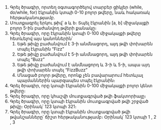1) Գրել ծրագիր, որտեղ օգտագործելով տարբեր ցիկլեր (while, do/while, for) էկրանին կտպի 0-10 բոլոր թվերը, նաև հակառակ հերթականությամբ․
2) Մուտքագրել երկու թիվ՝ a և b։ Տպել էկրանին [a, b] միջակայքի բոլոր 5-ին բաժանվող թվերի քանակը։
3) Գրել ծրագիր, որը էկրանին կտպի 0-100 միջակայքի թվերը հետևելով այս կանոններին՝
    1. Եթե թիվը բաժանվում է 3-ի անմնացորդ, այդ թվի փոխարեն տպել էկրանին “Fizz”
    2. Եթե թիվը բաժանվում է 5-ի անմնացորդ, այդ թվի փոխարեն տպել “Buzz”
    3. Եթե թիվը բաժանվում է անմնացորդ և 3-ի և 5-ի, ապա այդ թվի փոխարեն տպել “FizzBuzz”
    4. Մնացած բոլոր թվերը, որոնք չեն բավարարում հետևյալ պայմաններին պարզապես տպել էկրանին։
4) Գրել ծրագիր, որը կտպի էկրանին 0-100 միջակայքի բոլոր կենտ թվերը։
5) Գրել ծրագիր, որը կհաշվի մուտքագրված թվի ֆակտորիալը։
6) Գրել ծրագիր, որը կտպի էկրանին մուտքագրված թվի շրջված թիվը։ Օրինակ՝ 123 կտպի 321։
7) Գրել ծրագիր, որը կտպի էկրանին մուտքագրված թվի թվանշանները՝ ճիշտ հերթականությամբ։
 Օրինակ՝ 123 կտպի 1 ,  2 , 3 

